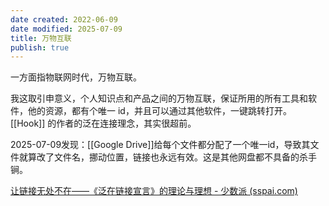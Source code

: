 ```yaml
---
date created: 2022-06-09
date modified: 2025-07-09
title: 万物互联
publish: true
---
```


一方面指物联网时代，万物互联。

我这取引申意义，个人知识点和产品之间的万物互联，保证所用的所有工具和软件，他的资源，都有个唯一 id，并且可以通过其他软件，一键跳转打开。[[Hook]] 的作者的泛在连接理念，其实很超前。

2025-07-09发现：[[Google Drive]]给每个文件都分配了一个唯一id，导致其文件就算改了文件名，挪动位置，链接也永远有效。这是其他网盘都不具备的杀手锏。

[让链接无处不在——《泛在链接宣言》的理论与理想 - 少数派 (sspai.com)](https://sspai.com/post/70648)
